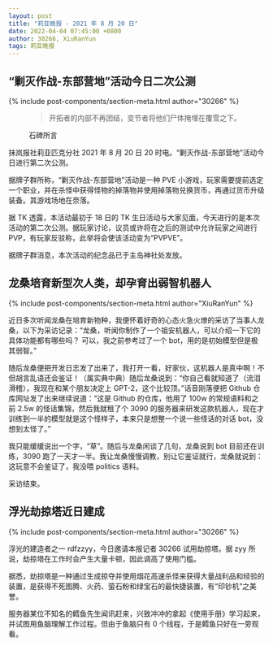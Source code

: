 ```yaml
---
layout: post
title: "莉亚晚报 - 2021 年 8 月 20 日"
date: 2022-04-04 07:45:00 +0800
author: 30266, XiuRanYun
tags: 莉亚晚报
---
```


## “剿灭作战-东部营地”活动今日二次公测
{% include post-components/section-meta.html author="30266" %}

<figure>
  <blockquote class="blockquote">
    <p>开拓者的内部不再团结，变节者将他们尸体掩埋在覆雪之下。</p>
  </blockquote>
  <figcaption class="blockquote-footer">石碑所言</figcaption>
</figure>

抹岚报社莉亚匹克分社 2021 年 8 月 20 日 20 时电。“剿灭作战-东部营地”活动今日进行第二次公测。

据牌子群所称，“剿灭作战-东部营地”活动是一种 PVE 小游戏，玩家需要提前选定一个职业，并在杀怪中获得怪物的掉落物并使用掉落物兑换货币，再通过货币升级装备。其游戏场地在奈落。

据 TK 透露，本活动最初于 18 日的 TK 生日活动与大家见面，今天进行的是本次活动的第二次公测。据玩家讨论，议员或许将在之后的测试中允许玩家之间进行 PVP，有玩家反驳称，此举将会使该活动变为“PVPVE”。

据牌子群消息，本次活动的纪念品已于主岛神社处发放。

## 龙桑培育新型次人类，却孕育出弱智机器人
{% include post-components/section-meta.html author="XiuRanYun" %}

近日多次听闻龙桑在培育新物种，我便怀着好奇的心态火急火燎的采访了当事人龙桑，以下为采访记录：“龙桑，听闻你制作了一个祖安机器人，可以介绍一下它的具体功能都有哪些吗？ 可以，我之前参考过了一个 bot，用的是初始模型但是极其弱智。”

随后龙桑便把开发日志发了出来了，我打开一看，好家伙，这机器人是真中啊！不但胡言乱语还会鉴证！（属实典中典）随后龙桑说到：“你自己看就知道了（流泪滑稽），我现在和某个朋友决定上 GPT-2，这个比较顶。”话音刚落便把 Github 仓库网址发了出来继续说道：“这是 Github 的仓库，他用了 100w 的常规语料和之前 2.5w 的怪话集锦，然后我就租了个 3090 的服务器来研发这款机器人，现在才训练到一半的模型就是这个怪样子，本来只是想整一个说一些怪话的对话 bot，没想到太怪了。”

我只能缓缓说出一个字，“草”。随后与龙桑闲谈了几句，龙桑说到 bot 目前还在训练，3090 跑了一天才一半。我让龙桑慢慢调教，别让它鉴证就行，龙桑就说到：这玩意不会鉴证了，我没喂 politics 语料。

采访结束。

## 浮光劫掠塔近日建成
{% include post-components/section-meta.html author="30266" %}

浮光的建造者之一 rdfzzyy，今日邀请本报记者 30266 试用劫掠塔。据 zyy 所说，劫掠塔在工作时会产生大量卡顿，因此调高了使用门槛。

据悉，劫掠塔是一种通过生成掠夺并使用烟花高速杀怪来获得大量战利品和经验的装置，是获得不死图腾、火药、萤石粉和绿宝石的最快捷装置，有“印钞机”之美誉。

服务器某位不知名的鳕鱼先生闻讯赶来，兴致冲冲的拿起《使用手册》学习起来，并试图用鱼脑理解工作过程。但由于鱼脑只有 0 个线程，于是鳕鱼只好在一旁观看。
